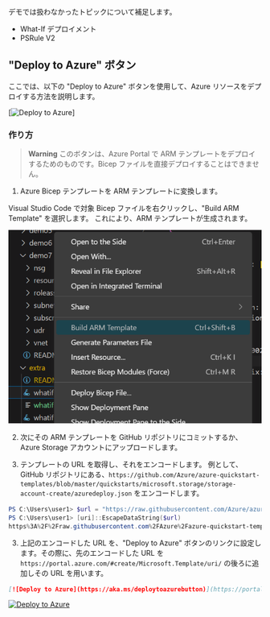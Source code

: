 デモでは扱わなかったトピックについて補足します。

* What-If デプロイメント
* PSRule V2

## "Deploy to Azure" ボタン

ここでは、以下の "Deploy to Azure" ボタンを使用して、Azure リソースをデプロイする方法を説明します。


[![Deploy to Azure](https://aka.ms/deploytoazurebutton)]

### 作り方

> **Warning**
>このボタンは、Azure Portal で ARM テンプレートをデプロイするためのものです。Bicep ファイルを直接デプロイすることはできません。

1. Azure Bicep テンプレートを ARM テンプレートに変換します。

Visual Studio Code で対象 Bicep ファイルを右クリックし、"Build ARM Template" を選択します。
これにより、ARM テンプレートが生成されます。

![alt text](./imgs/image.png)

2. 次にその ARM テンプレートを GitHub リポジトリにコミットするか、Azure Storage アカウントにアップロードします。

2. テンプレートの URL を取得し、それをエンコードします。
例として、GitHub リポジトリにある、```https://github.com/Azure/azure-quickstart-templates/blob/master/quickstarts/microsoft.storage/storage-account-create/azuredeploy.json``` をエンコードします。

```powershell
PS C:\Users\user1> $url = "https://raw.githubusercontent.com/Azure/azure-quickstart-templates/master/quickstarts/microsoft.storage/storage-account-create/azuredeploy.json"
PS C:\Users\user1> [uri]::EscapeDataString($url)
https%3A%2F%2Fraw.githubusercontent.com%2FAzure%2Fazure-quickstart-templates%2Fmaster%2Fquickstarts%2Fmicrosoft.storage%2Fstorage-account-create%2Fazuredeploy.json
```

3. 上記のエンコードした URL を、"Deploy to Azure" ボタンのリンクに設定します。その際に、先のエンコードした URL を ```https://portal.azure.com/#create/Microsoft.Template/uri/``` の後ろに追加しその URL を用います。

```markdown
[![Deploy to Azure](https://aka.ms/deploytoazurebutton)](https://portal.azure.com/#create/Microsoft.Template/uri/https%3A%2F%2Fraw.githubusercontent.com%2FAzure%2Fazure-quickstart-templates%2Fmaster%2Fquickstarts%2Fmicrosoft.storage%2Fstorage-account-create%2Fazuredeploy.json)
```

[![Deploy to Azure](https://aka.ms/deploytoazurebutton)](https://portal.azure.com/#create/Microsoft.Template/uri/https%3A%2F%2Fraw.githubusercontent.com%2FAzure%2Fazure-quickstart-templates%2Fmaster%2Fquickstarts%2Fmicrosoft.storage%2Fstorage-account-create%2Fazuredeploy.json)